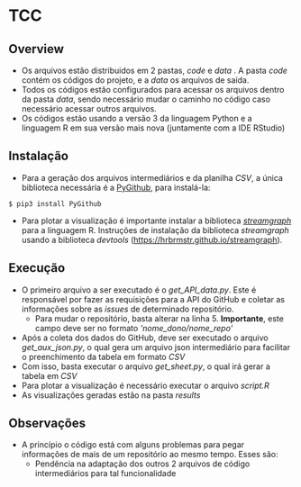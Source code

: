 # TCC

## Overview

- Os arquivos estão distribuidos em 2 pastas, *code* e *data* . A pasta *code* contém os códigos do projeto, e a *data* os arquivos de saída.
- Todos os códigos estão configurados para acessar os arquivos dentro da pasta *data*, sendo necessário mudar o caminho no código caso necessário acessar outros arquivos.
- Os códigos estão usando a versão 3 da linguagem Python e a linguagem R em sua versão mais nova (juntamente com a IDE RStudio)

## Instalação

- Para a geração dos arquivos intermediários e da planilha *CSV*, a única biblioteca necessária é a [PyGithub](https://github.com/PyGithub/PyGithub), para instalá-la:
```
$ pip3 install PyGithub
```
- Para plotar a visualização é importante instalar a biblioteca [*streamgraph*](https://github.com/hrbrmstr/streamgraph)  para a linguagem R. Instruções de instalação da biblioteca *streamgraph* usando a biblioteca *devtools* (https://hrbrmstr.github.io/streamgraph).


## Execução 

- O primeiro arquivo a ser executado é o *get_API_data.py*. Este é responsável por fazer as requisições para a API do GitHub e coletar as informações sobre as *issues* de determinado repositório. 
    - Para mudar o repositório, basta alterar na linha 5. **Importante**, este campo deve ser no formato *'nome_dono/nome_repo'*
- Após a coleta dos dados do GitHub, deve ser executado o arquivo *get_aux_json.py*, o qual gera um arquivo json intermediário para facilitar o preenchimento da tabela em formato *CSV*
- Com isso, basta executar o arquivo *get_sheet.py*, o qual irá gerar a tabela em *CSV*
- Para plotar a visualização é necessário executar o arquivo *script.R*
- As visualizações geradas estão na pasta *results*

## Observações

- A princípio o código está com alguns problemas para pegar informações de mais de um repositório ao mesmo tempo. Esses são:
    - Pendência na adaptação dos outros 2 arquivos de código intermediários para tal funcionalidade
